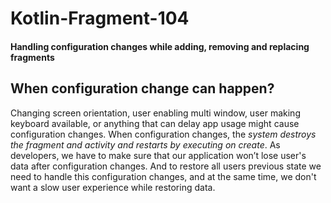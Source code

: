 # Kotlin-Fragment-104
#### **Handling configuration changes while adding, removing and replacing fragments**

## **When configuration change can happen?**

Changing screen orientation, user enabling multi window, user making keyboard available, or anything that can delay app 
usage might cause configuration changes. When configuration changes, the *system destroys the fragment and activity and 
restarts by executing on create*. As developers, we have to make sure that our application won’t lose user's data after 
configuration changes. And to restore all users previous state we need to handle this configuration changes, and at the 
same time, we don't want a slow user experience while restoring data. 
